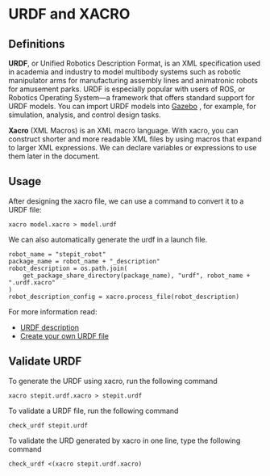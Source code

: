# URDF and XACRO

## Definitions

**URDF**, or Unified Robotics Description Format, is an XML specification used in academia and industry to model multibody systems such as robotic manipulator arms for manufacturing assembly lines and animatronic robots for amusement parks. URDF is especially popular with users of ROS, or Robotics Operating System—a framework that offers standard support for URDF models. You can import URDF models into [Gazebo](https://gazebosim.org/home) , for example, for simulation, analysis, and control design tasks.

**Xacro** (XML Macros) is an XML macro language. With xacro, you can construct shorter and more readable XML files by using macros that expand to larger XML expressions. We can declare variables or expressions to use them later in the document.

## Usage

After designing the xacro file, we can use a command to convert it to a URDF file:

`xacro model.xacro > model.urdf`

We can also automatically generate the urdf in a launch file.

```
robot_name = "stepit_robot"
package_name = robot_name + "_description"
robot_description = os.path.join(
    get_package_share_directory(package_name), "urdf", robot_name + ".urdf.xacro"
)
robot_description_config = xacro.process_file(robot_description)
```

For more information read:

- [URDF description](https://docs.ros.org/en/humble/Tutorials/Intermediate/URDF/URDF-Main.html)
- [Create your own URDF file](http://wiki.ros.org/urdf/Tutorials/Create%20your%20own%20urdf%20file)

## Validate URDF

To generate the URDF using xacro, run the following command

`xacro stepit.urdf.xacro > stepit.urdf`

To validate a URDF file, run the following command

`check_urdf stepit.urdf`

To validate the URD generated by xacro in one line, type the following command

`check_urdf <(xacro stepit.urdf.xacro)`
